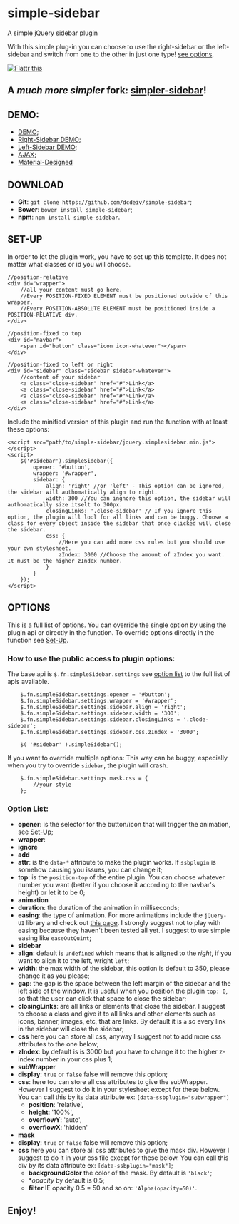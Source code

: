 simple-sidebar
==============
A simple jQuery sidebar plugin

With this simple plug-in you can choose to use the right-sidebar or the left-sidebar and switch from one to the other in just one type! [see options](#options).

<a href="https://flattr.com/submit/auto?user_id=dcdeiv&url=http%3A%2F%2Fwww.github.com%2Fdcdeiv%2Fsimple-sidebar" target="_blank"><img src="http://button.flattr.com/flattr-badge-large.png" alt="Flattr this" title="Flattr this" border="0"></a>

## A *much more simpler* fork: [simpler-sidebar](http://www.github.com/dcdeiv/simpler-sidebar)!

## DEMO:
* [DEMO](http://dcdeiv.github.io/simple-sidebar);
* [Right-Sidebar DEMO](http://dcdeiv.github.io/simple-sidebar/demo-right/index.html);
* [Left-Sidebar DEMO](http://dcdeiv.github.io/simple-sidebar/demo-left/index.html);
* [AJAX](http://dcdeiv.github.io/simple-sidebar/demo-ajax/index.html);
* [Material-Designed](http://materialdesigned.tumblr.com/)

## DOWNLOAD
* **Git**: `git clone https://github.com/dcdeiv/simple-sidebar`;
* **Bower**: `bower install simple-sidebar`;
* **npm**: `npm install simple-sidebar`.

## SET-UP
In order to let the plugin work, you have to set up this template.
It does not matter what classes or id you will choose.

	//position-relative
	<div id="wrapper">
		//all your content must go here.
		//Every POSITION-FIXED ELEMENT must be positioned outside of this wrapper.
		//Every POSITION-ABSOLUTE ELEMENT must be positioned inside a POSITION-RELATIVE div.
	</div>
	
	//position-fixed to top
	<div id="navbar">
		<span id="button" class="icon icon-whatever"></span>
	</div>
	
	//position-fixed to left or right
	<div id="sidebar" class="sidebar sidebar-whatever">
		//content of your sidebar
		<a class="close-sidebar" href="#">Link</a>
		<a class="close-sidebar" href="#">Link</a>
		<a class="close-sidebar" href="#">Link</a>
		<a class="close-sidebar" href="#">Link</a>
	</div>
	
Include the minified version of this plugin and run the function with at least these options:
	
	<script src="path/to/simple-sidebar/jquery.simplesidebar.min.js"></script>
	<script>
		$('#sidebar').simpleSidebar({
			opener: '#button',
			wrapper: '#wrapper',
			sidebar: {
				align: 'right' //or 'left' - This option can be ignored, the sidebar will authomatically align to right.
				width: 300 //You can ingnore this option, the sidebar will authomatically size itselt to 300px.
				closingLinks: '.close-sidebar' // If you ignore this option, the plugin will lool for all links and can be buggy. Choose a class for every object inside the sidebar that once clicked will close the sidebar.
				css: {
					//Here you can add more css rules but you should use your own stylesheet.
					zIndex: 3000 //Choose the amount of zIndex you want. It must be the higher zIndex number.
				}
			}
		});
	</script>
	
## OPTIONS
This is a full list of options.
You can override the single option by using the plugin api or directly in the function.
To override options directly in the function see [Set-Up](#set-up).

### How to use the public access to plugin options:
The base api is `$.fn.simpleSidebar.settings` see [option list](#option-list) to the full list of apis available.
	
		$.fn.simpleSidebar.settings.opener = '#button';
		$.fn.simpleSidebar.settings.wrapper = '#wrapper';
		$.fn.simpleSidebar.settings.sidebar.align = 'right';
		$.fn.simpleSidebar.settings.sidebar.width = '300';
		$.fn.simpleSidebar.settings.sidebar.closingLinks = '.clode-sidebar';
		$.fn.simpleSidebar.settings.sidebar.css.zIndex = '3000';
		
		$( '#sidebar' ).simpleSidebar();

If you want to override multiple options:
This way can be buggy, especially when you try to override `sidebar`, the plugin will crash.

		$.fn.simpleSidebar.settings.mask.css = {
			//your style
		};
	
### Option List:
* **opener**: is the selector for the button/icon that will trigger the animation, see [Set-Up](#set-up);
* **wrapper**:
* **ignore**
* **add**
* **attr**: is the `data-*` attribute to make the plugin works. If `ssbplugin` is somehow causing you issues, you can change it;
* **top**: is the `position-top` of the entire plugin. You can choose whatever number you want (better if you choose it according to the navbar's height) or let it to be 0;
* **animation**
 * **duration**: the duration of the animation in milliseconds;
 * **easing**: the type of animation. For more animations include the `jQuery-UI` library and check out [this page](https://jqueryui.com/easing/). I strongly suggest not to play with easing because they haven't been tested all yet. I suggest to use simple easing like `easeOutQuint`;
* **sidebar**
 * **align**: default is `undefined` which means that is aligned to the *right*, if you want to align it to the left, wright `left`;
 * **width**: the max width of the sidebar, this option is default to 350, please change it as you please;
 * **gap**: the gap is the space between the left margin of the sidebar and the left side of the window. It is useful when you position the plugin `top: 0`, so that the user can click that space to close the sidebar;
 * **closingLinks**: are all links or elements that close the sidebar. I suggest to choose a class and give it to all links and other elements such as icons, banner, images, etc, that are links. By default it is `a` so every link in the sidebar will close the sidebar;
 * **css** here you can store all css, anyway I suggest not to add more css attributes to the one below;
 * **zIndex**: by default is is 3000 but you have to change it to the higher z-index number in your css plus 1;
* **subWrapper**
 * **display**: `true` or `false` false will remove this option;
 * **css**: here tou can store all css attributes to give the subWrapper. However I suggest to do it in your stylesheet except for these below. You can call this by its data attribute ex: `[data-ssbplugin="subwrapper"]`
   * **position**: 'relative',
   * **height**: '100%',
   * **overflowY**: 'auto',
   * **overflowX**: 'hidden'
* **mask**
 * **display**:  `true` or `false` false will remove this option;
 * **css** here you can store all css attributes to give the mask div. However I suggest to do it in your css file except for these below. You can call this div by its data attribute ex: `[data-ssbplugin="mask"]`;
   * **backgroundColor** the color of the mask. By default is `'black'`;
   * **opacity* by default is 0.5;
   * **filter** IE opacity 0.5 = 50 and so on: `'Alpha(opacity=50)'`.

## Enjoy!
